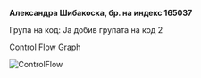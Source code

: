 **Александра Шибакоска, бр. на индекс 165037**

Група на код:
Ја добив групата на код 2

Control Flow Graph


![ControlFlow](https://user-images.githubusercontent.com/63558400/84539663-2884a200-acf4-11ea-88cf-ba2adf651633.png)
